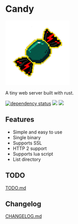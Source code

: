 # Candy

<img src="./assets/candy-transparent.png" width="200px">

A tiny web server built with rust.

[![dependency status](https://deps.rs/repo/github/DefectingCat/candy/status.svg)](https://deps.rs/repo/github/DefectingCat/candy)
![](https://git.rua.plus/xfy/candy/badges/main/pipeline.svg)
![](https://git.rua.plus/xfy/candy/-/badges/release.svg)

## Features

- Simple and easy to use
- Single binary
- Supports SSL
- HTTP 2 support
- Supports lua script
- List directory

## TODO

[TODO.md](./TODO.md)

## Changelog

[CHANGELOG.md](./CHANGELOG.md)
